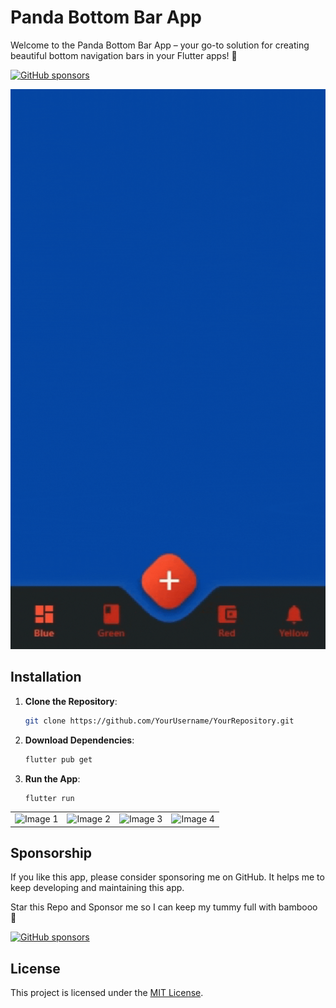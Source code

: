 # Panda Bottom Bar App

Welcome to the Panda Bottom Bar App – your go-to solution for creating beautiful bottom navigation bars in your Flutter apps! 🐼

[![GitHub sponsors](https://img.shields.io/badge/sponsor-awwais-brightgreen)](https://github.com/sponsors/awwais)

![Cool GIF](/Github/your-gif.gif)


## Installation

1. **Clone the Repository**: 
   ```bash
   git clone https://github.com/YourUsername/YourRepository.git

2. **Download Dependencies**:
   ```bash
   flutter pub get

3. **Run the App**:
   ```bash
   flutter run


<table>
  <tr>
    <td align="center">
      <img src="/Github/image1.jpg" width="200" alt="Image 1">
    </td>
    <td align="center">
      <img src="/Github/image2.jpg" width="200" alt="Image 2">
    </td>
    <td align="center">
      <img src="/Github/image3.jpg" width="200" alt="Image 3">
    </td>
    <td align="center">
      <img src="/Github/image4.jpg" width="200" alt="Image 4">
    </td>
  </tr>
</table>

## Sponsorship

If you like this app, please consider sponsoring me on GitHub. It helps me to keep developing and maintaining this app.

Star this Repo and Sponsor me so I can keep my tummy full with bambooo 🐼

[![GitHub sponsors](https://img.shields.io/badge/sponsor-awwais-brightgreen)](https://github.com/sponsors/awwaiss)

## License

This project is licensed under the [MIT License](LICENSE).


